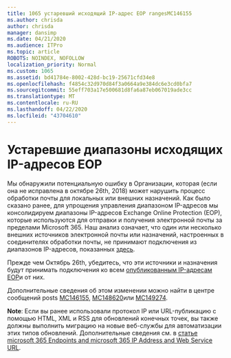 ```yaml
---
title: 1065 устаревший исходящий IP-адрес EOP rangesMC146155
ms.author: chrisda
author: chrisda
manager: dansimp
ms.date: 04/21/2020
ms.audience: ITPro
ms.topic: article
ROBOTS: NOINDEX, NOFOLLOW
localization_priority: Normal
ms.custom: 1065
ms.assetid: bd41784e-8002-428d-bc19-25671cfd34e8
ms.openlocfilehash: f4854c32d970d84f3a0664a9e384dc6e3cd0bfa7
ms.sourcegitcommit: 55eff703a17e500681d8fa6a87eb067019ade3cc
ms.translationtype: MT
ms.contentlocale: ru-RU
ms.lasthandoff: 04/22/2020
ms.locfileid: "43704610"
---
```

# <a name="deprecation-of-eop-outbound-ip-address-ranges"></a>Устаревшие диапазоны исходящих IP-адресов EOP

Мы обнаружили потенциальную ошибку в Организации, которая (если она не исправлена в октябре 26th, 2018) может нарушить процесс обработки почты для локальных или внешних назначений. Как было сказано ранее, для упрощения управления диапазоном IP-адресов мы консолидируем диапазоны IP-адресов Exchange Online Protection (EOP), которые используются для отправки и получения электронной почты за пределами Microsoft 365. Наш анализ означает, что один или несколько внешних источников электронной почты или назначений, настроенных в соединителях обработки почты, не принимают подключения из диапазонов IP-адресов, показанных [здесь](https://docs.microsoft.com/office365/SecurityCompliance/eop/exchange-online-protection-ip-addresses).

Прежде чем Октябрь 26th, убедитесь, что эти источники и назначения будут принимать подключения ко всем [опубликованным IP-адресам EOP](https://docs.microsoft.com/office365/SecurityCompliance/eop/exchange-online-protection-ip-addresses)и от них.

Дополнительные сведения об этом изменении можно найти в центре сообщений posts [MC146155](https://portal.office.com/AdminPortal/home?switchtomodern=true#/MessageCenter?id=MC146155), [MC148620](https://portal.office.com/AdminPortal/home?switchtomodern=true#/MessageCenter?id=MC148620)или [MC149274](https://portal.office.com/AdminPortal/home?switchtomodern=true#/MessageCenter?id=MC149274).

**Note**: Если вы ранее использовали протокол IP или URL-публикацию с помощью HTML, XML и RSS для обновлений конечных точек, вы также должны выполнить миграцию на новые веб-службы для автоматизации этих типов обновлений. Дополнительные сведения см. в [статье microsoft 365 Endpoints and microsoft 365 IP Address and Web Service URL](https://techcommunity.microsoft.com/t5/Office-365-Blog/Announcing-Office-365-endpoint-categories-and-Office-365-IP/ba-p/177638).
